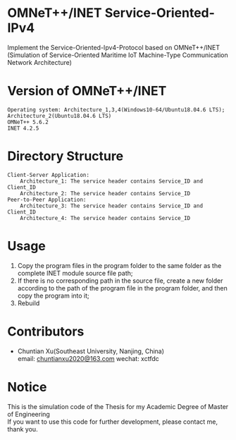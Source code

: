 # OMNeT++/INET Service-Oriented-IPv4
Implement the Service-Oriented-Ipv4-Protocol based on OMNeT++/INET  
(Simulation of Service-Oriented Maritime IoT Machine-Type Communication Network Architecture)
# Version of OMNeT++/INET
	Operating system: Architecture_1,3,4(Windows10-64/Ubuntu18.04.6 LTS); Architecture_2(Ubuntu18.04.6 LTS)
	OMNeT++ 5.6.2
	INET 4.2.5
# Directory Structure
	Client-Server Application:
		Architecture_1: The service header contains Service_ID and Client_ID
		Architecture_2: The service header contains Service_ID
	Peer-to-Peer Application:
		Architecture_3: The service header contains Service_ID and Client_ID
		Architecture_4: The service header contains Service_ID
# Usage
1. Copy the program files in the program folder to the same folder as the complete INET module source file path;
2. If there is no corresponding path in the source file, create a new folder according to the path of the program file in the program folder, and then copy the program into it;
3. Rebuild
# Contributors
* Chuntian Xu(Southeast University, Nanjing, China)  
email: chuntianxu2020@163.com
wechat: xctfdc
# Notice
This is the simulation code of the Thesis for my Academic Degree of Master of Engineering  
If you want to use this code for further development, please contact me, thank you.
